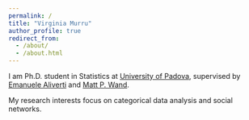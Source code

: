 ```yaml
---
permalink: /
title: "Virginia Murru"
author_profile: true
redirect_from: 
  - /about/
  - /about.html
---
```

I am Ph.D. student in Statistics at [University of Padova](https://www.unipd.it), supervised by [Emanuele Aliverti](https://emanuelealiverti.github.io) and [Matt P. Wand](matt-p-wand.net).

My research interests focus on categorical data analysis and social networks.

